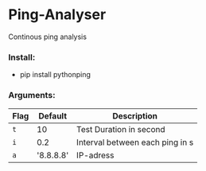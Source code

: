 # Ping-Analyser
Continous ping analysis

### Install:
- pip install pythonping

### Arguments:
| Flag | Default | Description                     |
|------|---------|---------------------------------|
| `t`    | 10      | Test Duration in second                  |
| `i`   | 0.2     | Interval between each ping in s |
| `a`    | '8.8.8.8' | IP-adress                       |

